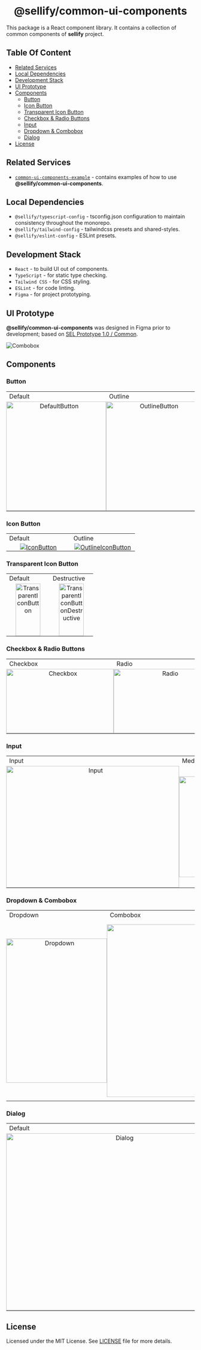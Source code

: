 <h1 align="center">
@sellify/common-ui-components
</h1>

This package is a React component library. It contains a collection of common components of **sellify** project.

## Table Of Content

- [Related Services](#related-services)
- [Local Dependencies](#local-dependencies)
- [Development Stack](#development-stack)
- [UI Prototype](#ui-prototype)
- [Components](#components)
  - [Button](#button)
  - [Icon Button](#icon-button)
  - [Transparent Icon Button](#transparent-icon-button)
  - [Checkbox & Radio Buttons](#checkbox--radio-buttons)
  - [Input](#input)
  - [Dropdown & Combobox](#dropdown--combobox)
  - [Dialog](#dialog)
- [License](#license)

## Related Services

- [`common-ui-components-example`](https://github.com/Xamarsia/sellify/tree/main/examples/common-ui-components-example/README.md) - contains examples of how to use **@sellify/common-ui-components**.

## Local Dependencies

- `@sellify/typescript-config` - tsconfig.json configuration to maintain consistency throughout the monorepo.
- `@sellify/tailwind-config` - tailwindcss presets and shared-styles.
- `@sellify/eslint-config` - ESLint presets.

## Development Stack

- `React` - to build UI out of components.
- `TypeScript` - for static type checking.
- `Tailwind CSS` - for CSS styling.
- `ESLint` - for code linting.
- `Figma` - for project prototyping.

## UI Prototype

**@sellify/common-ui-components** was designed in Figma prior to development; based on [SEL Prototype 1.0 / Common](https://www.figma.com/design/AO5rA915a6xdGOhtnVNobW/SEL-Prototype-1.0?node-id=0-1&t=8Lqom0HTjqPgxfkf-1).

<img alt="Combobox" src="https://github.com/user-attachments/assets/0f5a0dda-960b-401a-83ad-5be4fd5e631d" />

## Components

### Button

<table>
  <tr>
    <td width="33.3333%">Default</td>
    <td width="33.3333%">Outline</td>
    <td width="33.3333%">Destructive</td>
  </tr>
  <tr align="center">
    <td width="33.3333%" style="padding: 0;">
      <a href="./src/buttons/Button.tsx">
       <img width="267" height="292" alt="DefaultButton" src="https://github.com/user-attachments/assets/e58431ad-5982-4452-8f5d-1f8ca324cca1" />
      </a>
    </td>
    <td width="33.3333%" style="padding: 0;">
      <a href="./src/buttons/Button.tsx">
        <img width="267" height="292" alt="OutlineButton" src="https://github.com/user-attachments/assets/506973b1-fdf5-42e0-a208-c8fdb7a63658" />
      </a>
    </td>
    <td width="33.3333%" style="padding: 0;">
      <a href="./src/buttons/Button.tsx">
        <img width="287" height="292" alt="DestructiveButton" src="https://github.com/user-attachments/assets/f1e5c612-893c-4083-9b5b-a3167c35ef42" />
      </a>
    </td>
  </tr>
</table>

### Icon Button

<table>
  <tr>
    <td width="44%">Default</td>
    <td width="44%">Outline</td>
  </tr>
  <tr align="center">
    <td width="44%" style="padding: 0;">
      <a href="./src/buttons/IconButton.tsx">
        <img alt="IconButton" src="https://github.com/user-attachments/assets/356e16dd-409b-4c1d-b2a9-fe075c737271" />
      </a>
    </td>
    <td width="44%" style="padding: 0;">
      <a href="./src/buttons/IconButton.tsx">
        <img alt="OutlineIconButton" src="https://github.com/user-attachments/assets/2f81b88d-acb0-44bf-8b76-a79e90aed58a" />
      </a>
    </td>
  </tr>

</table>

### Transparent Icon Button

<table>
  <tr>
    <td width="44%">Default</td>
    <td width="44%">Destructive</td>
  </tr>
  <tr align="center">
    <td width="44%" style="padding: 0;">
      <a href="./src/buttons/TransparentIconButton.tsx">
        <img width="66" height="140" alt="TransparentIconButton" src="https://github.com/user-attachments/assets/d8e3ee3b-ba64-4e99-88b0-e8a5a342e2c3" />
      </a>
    </td>
    <td width="44%" style="padding: 0;">
      <a href="./src/buttons/TransparentIconButton.tsx">
        <img width="66" height="140" alt="TransparentIconButtonDestructive" src="https://github.com/user-attachments/assets/6119d694-c163-4814-b741-30cf8e29a8b8" />
      </a>
    </td>
  </tr>
</table>

### Checkbox & Radio Buttons

<table>
  <tr>
    <td width="44%">Checkbox</td>
    <td width="44%">Radio</td>
  </tr>
  <tr align="center">
    <td width="44%" style="padding: 0;">
      <a href="./src/input/Checkbox.tsx">
        <img width="287" height="172" alt="Checkbox" src="https://github.com/user-attachments/assets/b1799a4e-2fdd-4c82-b52b-f487f5916ea2" />
      </a>
    </td>
    <td width="44%" style="padding: 0;">
      <a href="./src/input/Radio.tsx">
        <img width="287" height="172" alt="Radio" src="https://github.com/user-attachments/assets/2e8aefd5-2fbf-406d-b20b-e56fac45b4f5" />
      </a>
    </td>
  </tr>
</table>

### Input

<table>
  <tr>
    <td width="33%">Input</td>
    <td width="33%">Media Input Field</td>
    <td width="33%">Search Input</td>
  </tr>
  <tr align="center">
    <td width="33%" style="padding: 0;">
      <a href="./src/input/Input.tsx">
        <img width="462" height="325" alt="Input" src="https://github.com/user-attachments/assets/76f5cc5a-4e3d-4b0a-ba7b-c35e0d6251ee" />
      </a>
    </td>
    <td width="33%" style="padding: 0;">
      <a href="./src/input/MediaInputField.tsx">
        <img width="559" height="269" alt="MediaInputField" src="https://github.com/user-attachments/assets/6085be32-6d9b-47e8-851d-1625546f2969" />
      </a>
    </td>
      <td width="33%" style="padding: 0;">
        <a href="./src/input/SearchInput.tsx">
          <img width="421" height="104" alt="SearchInput" src="https://github.com/user-attachments/assets/1fdd57ff-2095-48f9-a7f4-9fc3e6dc2259" />
      </a>
    </td>

  </tr>
</table>

### Dropdown & Combobox

<table>
  <tr>
    <td width="20">Dropdown</td>
    <td width="38%">Combobox</td>
    <td width="38%">Multiple Selection Combobox</td>
  </tr>
  <tr align="center">
    <td width="20%" style="padding: 0;">
      <a href="./src/dropdown/Dropdown.tsx">
        <img width="269" height="385" alt="Dropdown" src="https://github.com/user-attachments/assets/188355da-13c6-4f11-821e-d8530823427c" />
      </a>
    </td>
    <td width="38%" style="padding: 0;">
      <a href="./src/combobox/Combobox.tsx">
          <img width="625" height="461" alt="Combobox" src="https://github.com/user-attachments/assets/db49f866-c52f-4aac-876b-94d1da497941" />
      </a>
    </td>
    <td width="38%" style="padding: 0;">
      <a href="./src/combobox/MultipleSelectionCombobox.tsx">
        <img width="609" height="482" alt="MultipleSelectionCombobox" src="https://github.com/user-attachments/assets/612dfffd-19fc-4091-bf5f-ae568e4c9303" />
      </a>
    </td>
  </tr>
</table>

### Dialog

<table>
  <tr>
    <td width="36%">Default</td>
    <td width="36%">Alert</td>
  </tr>
  <tr align="center">
    <td width="36%" style="padding: 0;">
      <a href="./src/dialog/Dialog.tsx">
        <img width="617" height="473" alt="Dialog" src="https://github.com/user-attachments/assets/2ad93f4c-f4b0-4706-9851-2cdd5cf7cc3d" />
      </a>
    </td>
    <td width="36%" style="padding: 0;">
      <a href="./src/dialog/AlertDialog.tsx">
        <img width="617" height="378" alt="AlertDialog" src="https://github.com/user-attachments/assets/68f631b9-76f4-40f1-9967-b7209f8132aa" />
      </a>
    </td>
  </tr>
</table>

## License

Licensed under the MIT License. See [LICENSE](./LICENSE) file for more details.
